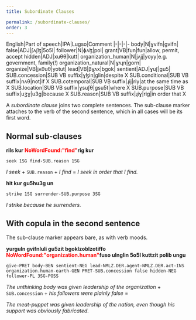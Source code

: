 ```yaml
---
title: Subordinate Clauses

permalink: /subordinate-clauses/
order: 3
---
```


English|Part of speech|IPA|Lugso|Comment
|-|-|-|-
body|N|ɣvifn|gvifn|
false|ADJ|ʃʌʃɮ|5o5l|
follower|N|ɸʌɮ|pol|
grant|VB|fun|fun|allow, permit, accept
hidden|ADJ|xuθθ|kutt|
organization_human|N|jʌjj|yoyy|e.g. government, family(!)
organization_natural|N|ɣʌɻn|gorn|
organize|VB|jʌθuθ|yotut|
lead|VB|βɣʌx|bgok|
sentient|ADJ|ɣuʃ|gu5|
SUB.concession|SUB VB suffix|ɣɮin|glin|despite X
SUB.conditional|SUB VB suffix|nʌθ|not|if X
SUB.cotemporal|SUB VB suffix|ɻij|riy|at the same time as X
SUB.location|SUB VB suffix|ɣsuʃθ|gsu5t|where X
SUB.purpose|SUB VB suffix|uʒɣ|u3g|because X
SUB.reason|SUB VB suffix|ɻiɣ|rig|in order that X

A _subordinate clause_ joins two complete sentences. The sub-clause marker attaches to the verb of the second sentence, which in all cases will be its first word.

## Normal sub-clauses

**rils kur <span style="color:red">NoWordFound:"find"</span>rig kur**

`seek 1SG find-SUB.reason 1SG`

_I seek_ + `SUB.reason` + _I find_ = _I seek in order that I find._

**hit kur gu5hu3g un**

`strike 1SG surrender-SUB.purpose 3SG`

_I strike because he surrenders._

## With copula in the second sentence

The sub-clause marker appears bare, as with verb moods.

**yurguln gvifnluli gu5zit bgoklzoblzotiffo <span style="color:red">NoWordFound:"organization.human"</span>fuso ulnglin 5o5l kuttzit polib ungu**

`give-PRET body-BEN sentient-NEG lead-NMLZ.DER.agent-NMLZ.DER.act-INS organization.human-earth-GEN PRET-SUB.concession false hidden-NEG follower-PL 3SG-POSS`

_The unthinking body was given leadership of the organization_ + `SUB.concession` + _his followers were plainly false_ =

_The meat-puppet was given leadership of the nation, even though his support was obviously fabricated._
